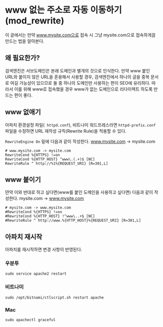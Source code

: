 # www 없는 주소로 자동 이동하기 (mod_rewrite)

이 글에서는 만약 www.mysite.com으로 접속 시 그냥 mysite.com으로 접속하게끔 만드는 법을 알아본다.

## 왜 필요한가?
검색엔진은 서브도메인은 본래 도메인과 별개의 것으로 인식한다. 만약 www 붙인 URL와 붙이지 않은 URL을 혼용해서 사용할 경우, 검색엔진에서 하나의 글을 중복 문서로 여길 가능성이 있으므로 둘 중 하나의 도메인만 사용하는 편이 SEO에 유리하다. 
따라서 이를 위해 www로 접속했을 경우 www가 없는 도메인으로 리다이렉트 하도록 만드는 편이 좋다.

## www 없애기

아파치 환경설정 파일(` httpd.conf`), 비트나미 워드프레스라면 `httpd-prefix.conf` 파일을 수정하면 URL 재작성 규칙(Rewrite Rule)을 적용할 수 있다.

`RewriteEngine On` 밑에 다음과 같이 작성한다. 
www.mysite.com -> mysite.com 

```
# www.mysite.com -> mysite.com
RewriteCond %{HTTPS} !=on
RewriteCond %{HTTP_HOST} ^www\.(.+)$ [NC]
RewriteRule ^ http://%1%{REQUEST_URI} [R=301,L]
```

## www 붙이기

먄약 이와 반대로 하고 싶다면(www를 붙인 도메인을 사용하고 싶다면) 다음과 같이 작성한다. 
mysite.com -> www.mysite.com 

```
# mysite.com -> www.mysite.com
#RewriteCond %{HTTPS} !=on
#RewriteCond %{HTTP_HOST} !^www\..+$ [NC]
#RewriteRule ^ http://www.%{HTTP_HOST}%{REQUEST_URI} [R=301,L]
```

## 아파치 재시작

아파치를 재시작하면 변경 사항이 반영된다.

### 우분투
```
sudo service apache2 restart
```

### 비트나미
```
sudo /opt/bitnami/ctlscript.sh restart apache
```

### Mac
```
sudo apachectl graceful
```
